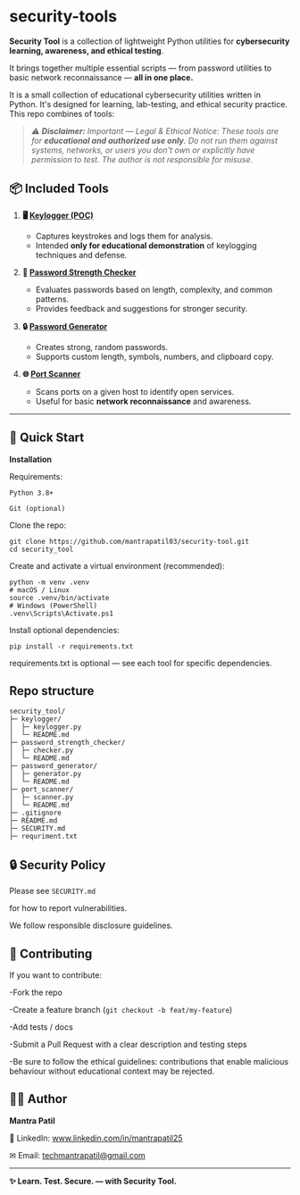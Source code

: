 # security-tools

**Security Tool** is a collection of lightweight Python utilities for **cybersecurity learning, awareness, and ethical testing**.  

It brings together multiple essential scripts — from password utilities to basic network reconnaissance — **all in one place.**  


It is a small collection of educational cybersecurity utilities written in Python. It's designed for learning, lab-testing, and ethical security practice. This repo combines of tools:

>*⚠️ **Disclaimer:** Important — Legal & Ethical Notice: These tools are for **educational and authorized use only**.*
> *Do not run them against systems, networks, or users you don't own or explicitly have permission to test.*
> *The author is not responsible for misuse.*



## 📦 Included Tools

1. **🖥️ [Keylogger (POC)](keylogger/)**  
   - Captures keystrokes and logs them for analysis.  
   - Intended **only for educational demonstration** of keylogging techniques and defense.  

2. **🔑 [Password Strength Checker](password_strength_checker/)**  
   - Evaluates passwords based on length, complexity, and common patterns.  
   - Provides feedback and suggestions for stronger security.  

3. **🔒 [Password Generator](password_generator/)**  
   - Creates strong, random passwords.  
   - Supports custom length, symbols, numbers, and clipboard copy.  

4. **🌐 [Port Scanner](port_scanner/)**  
   - Scans ports on a given host to identify open services.  
   - Useful for basic **network reconnaissance** and awareness.  

---

## 🚀 Quick Start

**Installation**

Requirements:

``Python 3.8+``

``Git (optional)``

Clone the repo:
```
git clone https://github.com/mantrapatil03/security-tool.git
cd security_tool
```

Create and activate a virtual environment (recommended):
```
python -m venv .venv
# macOS / Linux
source .venv/bin/activate
# Windows (PowerShell)
.venv\Scripts\Activate.ps1
```

Install optional dependencies:
```
pip install -r requirements.txt
```

requirements.txt is optional — see each tool for specific dependencies.

## Repo structure
```
security_tool/
├─ keylogger/
│  ├─ keylogger.py
│  └─ README.md
├─ password_strength_checker/
│  ├─ checker.py
│  └─ README.md
├─ password_generator/
│  ├─ generator.py
│  └─ README.md
├─ port_scanner/
│  ├─ scanner.py
│  └─ README.md
├─ .gitignore
├─ README.md        
├─ SECURITY.md
├─ requriment.txt

```

## 🔒 Security Policy

Please see `SECURITY.md`

for how to report vulnerabilities.
 
We follow responsible disclosure guidelines.

## 🤝 Contributing

If you want to contribute:

  -Fork the repo

  -Create a feature branch (`git checkout -b feat/my-feature`)

  -Add tests / docs

  -Submit a Pull Request with a clear description and testing steps

  -Be sure to follow the ethical guidelines: contributions that enable malicious behaviour without educational context may be rejected.






## 👨‍💻 Author

**Mantra Patil**

💼 LinkedIn: www.linkedin.com/in/mantrapatil25

✉ Email: techmantrapatil@gmail.com












---
**✨ Learn. Test. Secure. — with Security Tool.**
